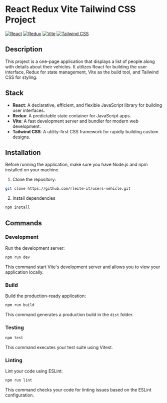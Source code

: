 # React Redux Vite Tailwind CSS Project

[![React](https://img.shields.io/badge/React-18.2.0-blue?logo=react)](https://reactjs.org/)
[![Redux](https://img.shields.io/badge/Redux-9.1.0-purple?logo=redux)](https://redux.js.org/)
[![Vite](https://img.shields.io/badge/Vite-5.0.8-darkblue?logo=vite)](https://vitejs.dev/)
[![Tailwind CSS](https://img.shields.io/badge/Tailwind%20CSS-3.4.1-green?logo=tailwind-css)](https://tailwindcss.com/)

## Description

This project is a one-page application that displays a list of people along with details about their vehicles. It utilizes React for building the user interface, Redux for state management, Vite as the build tool, and Tailwind CSS for styling.

## Stack

- **React**: A declarative, efficient, and flexible JavaScript library for building user interfaces.
- **Redux**: A predictable state container for JavaScript apps.
- **Vite**: A fast development server and bundler for modern web development.
- **Tailwind CSS**: A utility-first CSS framework for rapidly building custom designs.

## Installation

Before running the application, make sure you have Node.js and npm installed on your machine.

1. Clone the repository:

```bash
git clone https://github.com/rleite-it/users-vehicle.git
```

2. Install dependencies

```bash
npm install
```

## Commands

### Development

Run the development server:

```bash
npm run dev
```

This command start Vite's development server and allows you to view your application locally.

### Build

Build the production-ready application:

```bash
npm run build
```

This command generates a production build in the `dist` folder.

### Testing

```bash
npm test
```

This command executes your test suite using Vitest.

### Linting

Lint your code using ESLint:

```bash
npm run lint
```

This command checks your code for linting issues based on the ESLint configuration.
